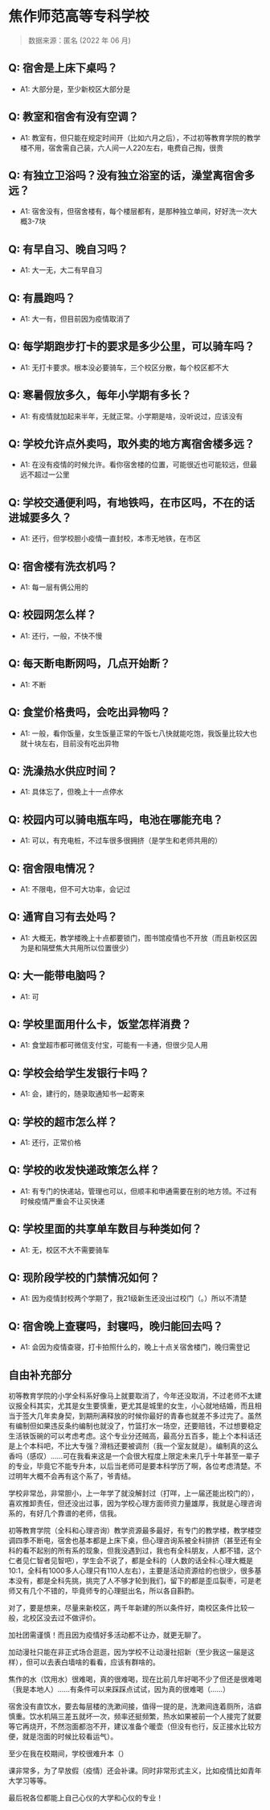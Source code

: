 # 焦作师范高等专科学校

> 数据来源：匿名 (2022 年 06 月)

## Q: 宿舍是上床下桌吗？

- A1: 大部分是，至少新校区大部分是

## Q: 教室和宿舍有没有空调？

- A1: 教室有，但只能在规定时间开（比如六月之后），不过初等教育学院的教学楼不用，宿舍需自己装，六人间一人220左右，电费自己掏，很贵

## Q: 有独立卫浴吗？没有独立浴室的话，澡堂离宿舍多远？

- A1: 宿舍没有，但宿舍楼有，每个楼层都有，是那种独立单间，好好洗一次大概3-7块

## Q: 有早自习、晚自习吗？

- A1: 大一无，大二有早自习

## Q: 有晨跑吗？

- A1: 大一有，但目前因为疫情取消了

## Q: 每学期跑步打卡的要求是多少公里，可以骑车吗？

- A1: 无打卡要求。根本没必要骑车，三个校区分散，每个校区都不大

## Q: 寒暑假放多久，每年小学期有多长？

- A1: 有疫情就加起来半年，无就正常。小学期是啥，没听说过，应该没有

## Q: 学校允许点外卖吗，取外卖的地方离宿舍楼多远？

- A1: 在没有疫情的时候允许。看你宿舍楼的位置，可能很近也可能较远，但最远不超过一公里

## Q: 学校交通便利吗，有地铁吗，在市区吗，不在的话进城要多久？

- A1: 还行，但学校胆小疫情一直封校，本市无地铁，在市区

## Q: 宿舍楼有洗衣机吗？

- A1: 每一层有俩公用的

## Q: 校园网怎么样？

- A1: 还行，一般，不快不慢

## Q: 每天断电断网吗，几点开始断？

- A1: 不断

## Q: 食堂价格贵吗，会吃出异物吗？

- A1: 一般，看你饭量，女生饭量正常的午饭七八快就能吃饱，我饭量比较大也就十块左右，目前没有吃出异物

## Q: 洗澡热水供应时间？

- A1: 具体忘了，但晚上十一点停水

## Q: 校园内可以骑电瓶车吗，电池在哪能充电？

- A1: 可以，有充电桩，不过车很多很拥挤（是学生和老师共用的）

## Q: 宿舍限电情况？

- A1: 不限电，但不可大功率，会记过

## Q: 通宵自习有去处吗？

- A1: 大概无，教学楼晚上十点都要锁门，图书馆疫情也不开放（而且新校区因为是和隔壁焦大共用所以位置很少）

## Q: 大一能带电脑吗？

- A1: 可

## Q: 学校里面用什么卡，饭堂怎样消费？

- A1: 食堂超市都可微信支付宝，可能有一卡通，但很少见人用

## Q: 学校会给学生发银行卡吗？

- A1: 会，建行的，随录取通知书一起寄来

## Q: 学校的超市怎么样？

- A1: 还行，正常价格

## Q: 学校的收发快递政策怎么样？

- A1: 有专门的快递站，管理也可以，但顺丰和申通需要在别的地方领。不过有时候疫情严重会不让买快递

## Q: 学校里面的共享单车数目与种类如何？

- A1: 无，校区不大不需要骑车

## Q: 现阶段学校的门禁情况如何？

- A1: 因为疫情封校两个学期了，我21级新生还没出过校门（。）所以不清楚

## Q: 宿舍晚上查寝吗，封寝吗，晚归能回去吗？

- A1: 会因为疫情查寝，打卡拍照什么的，晚上十点关宿舍楼门，晚归需登记

## 自由补充部分

初等教育学院的小学全科系好像马上就要取消了，今年还没取消，不过老师不太建议报全科其实，尤其是女生要慎重，更尤其是城里的女生，小心就地结婚，而且相当于签大几年卖身契，到期刑满释放的时候你最好的青春也就差不多过完了。虽然有编制但如果违反条约编制也就没了，竹篮打水一场空，还要赔钱，不过想要稳定生活铁饭碗的可以考虑考虑。这个专业分还贼高，最高分五百多，能上个本科话还是上个本科吧，不比大专强？滑档还要被调剂（我一个室友就是）。编制真的这么香吗（感叹）……可在我看来这是一个会很大程度上限定未来几乎十年甚至一辈子的专业，毕竟它不能专升本，以后当老师可是要本科学历了啊，各位考虑清楚。不过明年大概不会再有这个系了，爷青结。

学校非常怂，非常胆小，上一年学了就没解封过（打咩，上一届还能出校门的），喜欢推卸责任，但还没出过事，因为学校心理方面师资力量雄厚，我就是心理咨询系的，有好几个靠谱的老师，信我。

初等教育学院（全科和心理咨询）教学资源最多最好，有专门的教学楼，教学楼空调四季不断电，宿舍也基本都是上床下桌，但心理咨询系被全科排挤（甚至还有全科的看不起别的所有系的现象，但我没遇到过，我也有全科朋友，人都不错，这个仁者见仁智者见智吧），学生会不说了，都是全科的（人数的话全科:心理大概是10:1，全科有1000多人心理只有110人左右），主要是活动资源给的也很少，很多基本没有，都是全科先挑，挑完了人不够才轮到我们，留下的都是歪瓜裂枣，可是老师又有几个不错的，毕竟师专的心理挺出名，所以各自斟酌。

对了，要是想来，尽量来新校区，两千年新建的所以条件好，南校区条件比较一般，北校区没去过不做评价。

加社团需谨慎！而且因为疫情好多活动都不让办，就更无聊了。

加动漫社只能在非正式场合逛逛，因为学校不让动漫社招新（至少我这一届是这样），但可以去表白墙啥的看看，应该有群啥的。

焦作的水（饮用水）很难喝，真的很难喝，现在比前几年好喝不少了但还是很难喝（我是本地人）……有条件可以来踩踩点试试，因为真的很难喝（……）

宿舍没有直饮水，要去每层楼的洗漱间接，值得一提的是，洗漱间连着厕所，洁癖慎重。饮水机隔三差五就坏一次，频率还挺频繁，热水如果被前一个人接完了就要等它再烧开，不然泡面都泡不开，建议准备个暖壶（但没有也行，反正接水比较方便，就是泡面的时候比较看运气）。

至少在我在校期间，学校很难升本（）

课非常多，为了早放假（疫情）还会补课。同时非常形式主义，比如疫情比如青年大学习等等。

最后祝各位都能上自己心仪的大学和心仪的专业！